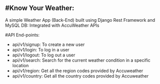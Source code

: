 #Know Your Weather:
------------------

A simple Weather App  (Back-End) built using Django Rest Framework and MySQL DB:
Integrated with AccuWeather APIs

#API End-points:

- api/v1/signup: To create a new user
- api/v1/login: To log in a user
- api/v1/logout: To log out a user
- api/v1/search: Search for the current weather condition in a specific location 
- api/v1/region: Get all the region codes provided by Accuweather
- api/v1/country: Get all the country codes provided by Accuweather
